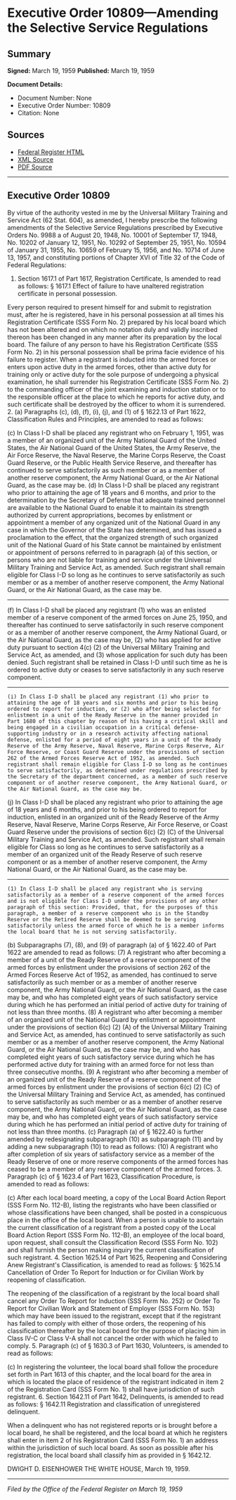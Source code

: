 # Executive Order 10809—Amending the Selective Service Regulations

## Summary

**Signed:** March 19, 1959
**Published:** March 19, 1959

**Document Details:**
- Document Number: None
- Executive Order Number: 10809
- Citation: None

## Sources
- [Federal Register HTML](https://www.presidency.ucsb.edu/documents/executive-order-10809-amending-the-selective-service-regulations)
- [XML Source](None)
- [PDF Source](None)

---

## Executive Order 10809

By virtue of the authority vested in me by the Universal Military Training and Service Act (62 Stat. 604), as amended, I hereby prescribe the following amendments of the Selective Service Regulations prescribed by Executive Orders No. 9988 a of August 20, 1948, No. 10001 of September 17, 1948, No. 10202 of January 12, 1951, No. 10292 of September 25, 1951, No. 10594 of January 31, 1955, No. 10659 of February 15, 1956, and No. 10714 of June 13, 1957, and constituting portions of Chapter XVI of Title 32 of the Code of Federal Regulations:
1. Section 1617.1 of Part 1617, Registration Certificate, Is amended to read as follows:
§ 1617.1 Effect of failure to have unaltered registration certificate in personal possession.

Every person required to present himself for and submit to registration must, after he is registered, have in his personal possession at all times his Registration Certificate (SSS Form No. 2) prepared by his local board which has not been altered and on which no notation duly and validly inscribed thereon has been changed in any manner after its preparation by the local board. The failure of any person to have his Registration Certificate (SSS Form No. 2) in his personal possession shall be prima facie evidence of his failure to register. When a registrant is inducted into the armed forces or enters upon active duty in the armed forces, other than active duty for training only or active duty for the sole purpose of undergoing a physical examination, he shall surrender his Registration Certificate (SSS Form No. 2) to the commanding officer of the joint examining and induction station or to the responsible officer at the place to which he reports for active duty, and such certificate shall be destroyed by the officer to whom it is surrendered.
2. (a) Paragraphs (c), (d), (f), (i), (j), and (1) of § 1622.13 of Part 1622, Classification Rules and Principles, are amended to read as follows:

(c) In Class I-D shall be placed any registrant who on February 1, 1951, was a member of an organized unit of the Army National Guard of the United States, the Air National Guard of the United States, the Army Reserve, the Air Force Reserve, the Naval Reserve, the Marine Corps Reserve, the Coast Guard Reserve, or the Public Health Service Reserve, and thereafter has continued to serve satisfactorily as such member or as a member of another reserve component, the Army National Guard, or the Air National Guard, as the case may be.
(d) In Class I-D shall be placed any registrant who prior to attaining the age of 18 years and 6 months, and prior to the determination by the Secretary of Defense that adequate trained personnel are available to the National Guard to enable it to maintain its strength authorized by current appropriations, becomes by enlistment or appointment a member of any organized unit of the National Guard in any case in which the Governor of the State has determined, and has issued a proclamation to the effect, that the organized strength of such organized unit of the National Guard of his State cannot be maintained by enlistment or appointment of persons referred to in paragraph (a) of this section, or persons who are not liable for training and service under the Universal Military Training and Service Act, as amended. Such registrant shall remain eligible for Class I-D so long as he continues to serve satisfactorily as such member or as a member of another reserve component, the Army National Guard, or the Air National Guard, as the case may be.
* * * * *

(f) In Class I-D shall be placed any registrant (1) who was an enlisted member of a reserve component of the armed forces on June 25, 1950, and thereafter has continued to serve satisfactorily in such reserve component or as a member of another reserve component, the Army National Guard, or the Air National Guard, as the case may be, (2) who has applied for active duty pursuant to section 4(c) (2) of the Universal Military Training and Service Act, as amended, and (3) whose application for such duty has been denied. Such registrant shall be retained in Class I-D until such time as he is ordered to active duty or ceases to serve satisfactorily in any such reserve component.
* * * * *
    (i) In Class I-D shall be placed any registrant (1) who prior to attaining the age of 18 years and six months and prior to his being ordered to report for induction, or (2) who after being selected for enlistment in a unit of the Ready Reserve in the manner provided in Part 1680 of this chapter by reason of his having a critical skill and being engaged in a civilian occupation in a critical defense-supporting industry or in a research activity affecting national defense, enlisted for a period of eight years in a unit of the Ready Reserve of the Army Reserve, Naval Reserve, Marine Corps Reserve, Air Force Reserve, or Coast Guard Reserve under the provisions of section 262 of the Armed Forces Reserve Act of 1952, as amended. Such registrant shall remain eligible for Class I-D so long as he continues to serve satisfactorily, as determined under regulations prescribed by the Secretary of the department concerned, as a member of such reserve component or of another reserve component, the Army National Guard, or the Air National Guard, as the case may be.
(j) In Class I-D shall be placed any registrant who prior to attaining the age of 18 years and 6 months, and prior to his being ordered to report for induction, enlisted in an organized unit of the Ready Reserve of the Army Reserve, Naval Reserve, Marine Corps Reserve, Air Force Reserve, or Coast Guard Reserve under the provisions of section 6(c) (2)
(C) of the Universal Military Training and Service Act, as amended. Such registrant shall remain eligible for Class
so long as he continues to serve satisfactorily as a member of an organized unit of the Ready Reserve of such reserve component or as a member of another reserve component, the Army National Guard, or the Air National Guard, as the case may be.
* * * * *
    (1) In Class I-D shall be placed any registrant who is serving satisfactorily as a member of a reserve component of the armed forces and is not eligible for Class I-D under the provisions of any other paragraph of this section: Provided, that, for the purposes of this paragraph, a member of a reserve component who is in the Standby Reserve or the Retired Reserve shall be deemed to be serving satisfactorily unless the armed force of which he is a member informs the local board that he is not serving satisfactorily.
(b) Subparagraphs (7), (8), and (9) of paragraph (a) of § 1622.40 of Part 1622 are amended to read as follows:
    (7) A registrant who after becoming a member of a unit of the Ready Reserve of a reserve component of the armed forces by enlistment under the provisions of section 262 of the Armed Forces Reserve Act of 1952, as amended, has continued to serve satisfactorily as such member or as a member of another reserve component, the Army National Guard, or the Air National Guard, as the case may be, and who has completed eight years of such satisfactory service during which he has performed an initial period of active duty for training of not less than three months.
    (8) A registrant who after becoming a member of an organized unit of the National Guard by enlistment or appointment under the provisions of section 6(c) (2) (A) of the Universal Military Training and Service Act, as amended, has continued to serve satisfactorily as such member or as a member of another reserve component, the Army National Guard, or the Air National Guard, as the case may be, and who has completed eight years of such satisfactory service during which he has performed active duty for training with an armed force for not less than three consecutive months.
    (9) A registrant who after becoming a member of an organized unit of the Ready Reserve of a reserve component of the armed forces by enlistment under the provisions of section 6(c) (2) (C) of the Universal Military Training and Service Act, as amended, has continued to serve satisfactorily as such member or as a member of another reserve component, the Army National Guard, or the Air National Guard, as the case may be, and who has completed eight years of such satisfactory service during which he has performed an initial period of active duty for training of not less than three months.
(c) Paragraph (a) of § 1622.40 is further amended by redesignating subparagraph (10) as subparagraph (11) and by adding a new subparagraph (10) to read as follows:
    (10) A registrant who after completion of six years of satisfactory service as a member of the Ready Reserve of one or more reserve components of the armed forces has ceased to be a member of any reserve component of the armed forces.
3. Paragraph (c) of § 1623.4 of Part 1623, Classification Procedure, is amended to read as follows:

(c) After each local board meeting, a copy of the Local Board Action Report (SSS Form No. 112-B), listing the registrants who have been classified or whose classifications have been changed, shall be posted in a conspicuous place in the office of the local board. When a person is unable to ascertain the current classification of a registrant from a posted copy of the Local Board Action Report (SSS Form No. 112-B), an employee of the local board, upon request, shall consult the Classification Record (SSS Form No. 102) and shall furnish the person making inquiry the current classification of such registrant.
4. Section 1625.14 of Part 1625, Reopening and Considering Anew Registrant's Classification, is amended to read as follows:
§ 1625.14 Cancellation of Order To Report for Induction or for Civilian Work by reopening of classification.

The reopening of the classification of a registrant by the local board shall cancel any Order To Report for Induction (SSS Form No. 252) or Order To Report for Civilian Work and Statement of Employer (SSS Form No. 153) which may have been issued to the registrant, except that if the registrant has failed to comply with either of those orders, the reopening of his classification thereafter by the local board for the purpose of placing him in Class IV-C or Class V-A shall not cancel the order with which he failed to comply.
5. Paragraph (c) of § 1630.3 of Part 1630, Volunteers, is amended to read as follows:

(c) In registering the volunteer, the local board shall follow the procedure set forth in Part 1613 of this chapter, and the local board for the area in which is located the place of residence of the registrant indicated in item 2 of the Registration Card (SSS Form No. 1) shall have jurisdiction of such registrant.
6. Section 1642.11 of Part 1642, Delinquents, is amended to read as follows:
§ 1642.11 Registration and classification of unregistered delinquent.

When a delinquent who has not registered reports or is brought before a local board, he shall be registered, and the local board at which he registers shall enter in item 2 of his Registration Card (SSS Form No. 1) an address within the jurisdiction of such local board. As soon as possible after his registration, the local board shall classify him as provided in § 1642.12.

DWIGHT D. EISENHOWER
THE WHITE HOUSE,
March 19, 1959.

---

*Filed by the Office of the Federal Register on March 19, 1959*

